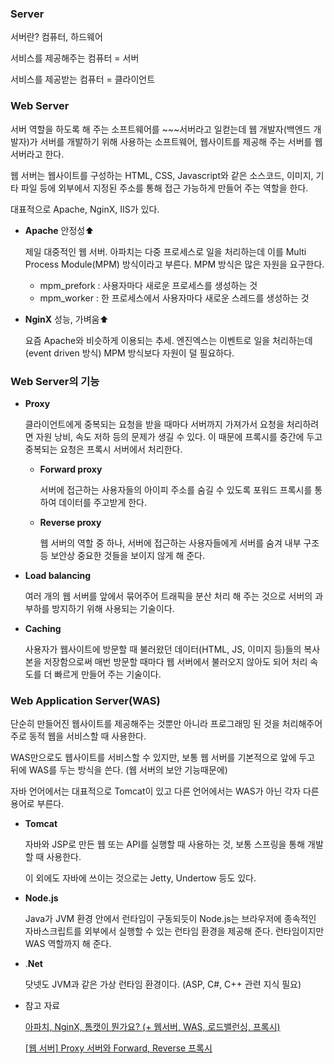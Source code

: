 ### Server

서버란? 컴퓨터, 하드웨어

서비스를 제공해주는 컴퓨터 = 서버

서비스를 제공받는 컴퓨터 = 클라이언트

### Web Server

서버 역할을 하도록 해 주는 소프트웨어를 ~~~서버라고 일컫는데 웹 개발자(백엔드 개발자)가 서버를 개발하기 위해 사용하는 소프트웨어, 웹사이트를 제공해 주는 서버를 웹 서버라고 한다.

웹 서버는 웹사이트를 구성하는 HTML, CSS, Javascript와 같은 소스코드, 이미지, 기타 파일 등에 외부에서 지정된 주소를 통해 접근 가능하게 만들어 주는 역할을 한다.

대표적으로 Apache, NginX, IIS가 있다.

- **Apache** 안정성⬆️

    제일 대중적인 웹 서버. 아파치는 다중 프로세스로 일을 처리하는데 이를 Multi Process Module(MPM) 방식이라고 부른다. MPM 방식은 많은 자원을 요구한다.

    - mpm_prefork : 사용자마다 새로운 프로세스를 생성하는 것
    - mpm_worker : 한 프로세스에서 사용자마다 새로운 스레드를 생성하는 것
- **NginX** 성능, 가벼움⬆️

    요즘 Apache와 비슷하게 이용되는 추세. 엔진엑스는 이벤트로 일을 처리하는데(event driven 방식) MPM 방식보다 자원이 덜 필요하다.

### Web Server의 기능

- **Proxy**

    클라이언트에게 중복되는 요청을 받을 때마다 서버까지 가져가서 요청을 처리하려면 자원 낭비, 속도 저하 등의 문제가 생길 수 있다. 이 때문에 프록시를 중간에 두고 중복되는 요청은 프록시 서버에서 처리한다.

    

    - **Forward proxy**

        서버에 접근하는 사용자들의 아이피 주소를 숨길 수 있도록 포워드 프록시를 통하여 데이터를 주고받게 한다.

        

    - **Reverse proxy**

        웹 서버의 역할 중 하나, 서버에 접근하는 사용자들에게 서버를 숨겨 내부 구조 등 보안상 중요한 것들을 보이지 않게 해 준다.

        

- **Load balancing**

    여러 개의 웹 서버를 앞에서 묶어주어 트래픽을 분산 처리 해 주는 것으로 서버의 과부하를 방지하기 위해 사용되는 기술이다.

- **Caching**

    사용자가 웹사이트에 방문할 때 불러왔던 데이터(HTML, JS, 이미지 등)들의 복사본을 저장함으로써 매번 방문할 때마다 웹 서버에서 불러오지 않아도 되어 처리 속도를 더 빠르게 만들어 주는 기술이다.

### Web Application Server(WAS)

단순히 만들어진 웹사이트를 제공해주는 것뿐만 아니라 프로그래밍 된 것을 처리해주어 주로 동적 웹을 서비스할 때 사용한다.

WAS만으로도 웹사이트를 서비스할 수 있지만, 보통 웹 서버를 기본적으로 앞에 두고 뒤에 WAS를 두는 방식을 쓴다. (웹 서버의 보안 기능때문에)

자바 언어에서는 대표적으로 Tomcat이 있고 다른 언어에서는 WAS가 아닌 각자 다른 용어로 부른다.

- **Tomcat**

    자바와 JSP로 만든 웹 또는 API를 실행할 때 사용하는 것, 보통 스프링을 통해 개발할 때 사용한다.

    이 외에도 자바에 쓰이는 것으로는 Jetty, Undertow 등도 있다.

- **Node.js**

    Java가 JVM 환경 안에서 런타임이 구동되듯이 Node.js는 브라우저에 종속적인 자바스크립트를 외부에서 실행할 수 있는 런타임 환경을 제공해 준다. 런타임이지만 WAS 역할까지 해 준다.

- .**Net**

    닷넷도 JVM과 같은 가상 런타임 환경이다. (ASP, C#, C++ 관련 지식 필요)

- 참고 자료

    [아파치, NginX, 톰캣이 뭔가요? (+ 웹서버, WAS, 로드밸런싱, 프록시)](https://youtu.be/Zimhvf2B7Es)

    [[웹 서버] Proxy 서버와 Forward, Reverse 프록시](https://jcdgods.tistory.com/322)
